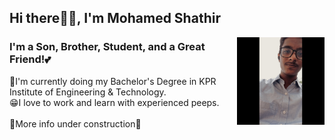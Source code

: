 <h2>Hi there👋🏽, I'm Mohamed Shathir</h2>
<a href="https://MohamedShathir.me"><img align="right" width="140px" src="https://github.com/MohamedShathir/About-Me/blob/main/ProfilePic.jpg"/></a>
<h3> I'm a Son, Brother, Student, and a Great Friend!💕 </h3>
<p2>
🏅I'm currently doing my Bachelor's Degree in KPR Institute of Engineering & Technology.<br>
😁I love to work and learn with experienced peeps.
</p2>
<br>
<br>
🚧More info under construction🚧 
